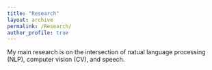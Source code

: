 ```yaml
---
title: "Research"
layout: archive
permalink: /Research/
author_profile: true
---
```


My main research is on the intersection of natual language processing (NLP), computer vision (CV), and speech.

